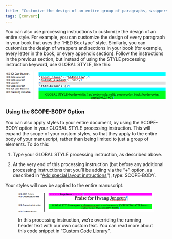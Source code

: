 ```yaml
---
title: "Customize the design of an entire group of paragraphs, wrappers, or sections"
tags: [convert]
---
```

 
<html><body><section data-type="chapter" class="hsecchapter" data-hederis-type="hsecchapter" id="global-paragraph-design" data-pi-attrs="id: global-paragraph-design; data-tags: convert;" role="doc-chapter" data-tags="convert" data-author-name=" " data-book-title=" " title="Customize the design of an entire group of paragraphs, wrappers, or sections"><p class="hblkp" data-hederis-type="hblkp" id="pApYrcxfD">You can also use processing instructions to customize the design of an entire style. For example, you can customize the design of every paragraph in your book that uses the &#8220;HED Box type&#8221; style. Similarly, you can customize the design of wrappers and sections in your book (for example, every letter in the book, or every appendix section). Follow the instructions in the previous section, but instead of using the STYLE processing instruction keyword, use GLOBAL STYLE, like this:</p><img data-hederis-type="hblkimg" class="hblkimg" id="p5kTIY2tD" src="/images/globalstyle.png" data-img-src="/images/globalstyle.png"/><section class="hwprsubsection" data-hederis-type="hwprsubsection" id="ppbQk5rt3" data-type="subsection" title="Using the SCOPE-BODY Option"><h1 data-hederis-type="hblktitle" class="hblktitle" id="pbxeLWXCd">Using the SCOPE-BODY Option</h1><p class="hblkp" data-hederis-type="hblkp" id="pcKFBSuYM">You can also apply styles to your entire document, by using the SCOPE-BODY option in your GLOBAL STYLE processing instruction. This will expand the scope of your custom styles, so that they apply to the entire body of your manuscript, rather than being limited to just a group of elements. To do this:</p><ol class="hwprnumlist" data-hederis-type="hwprnumlist" id="p3V9b62LF"><li class="hblkoli" data-hederis-type="hblkoli" id="li50MxDHCx"><p class="hblkoli" data-hederis-type="hblklip" id="pZP8cpHdN">Type your GLOBAL STYLE processing instruction, as described above.</p></li><li class="hblkoli" data-hederis-type="hblkoli" id="lisEiNlO2O"><p class="hblkoli" data-hederis-type="hblklip" id="p5M5K55RT">At the very end of this processing instruction (but before any additional processing instructions that you&#8217;ll be adding via the &#8220;+&#8221; option, as described in &#8220;<a href="{% link _docs/custom-design.md %}" data-hederis-type="hspana" id="pVWloiKiv"><span class="Hyperlink" data-hederis-type="hspnspan" id="pT0M8clHa">Add special layout instructions</span></a>&#8221;), type: SCOPE-BODY.</p></li></ol><p class="hblkp" data-hederis-type="hblkp" id="pt5TvWOM0">Your styles will now be applied to the entire manuscript.</p><figure class="hwprfig" data-hederis-type="hwprfig" id="pJLjawQqf"><img data-hederis-type="hblkimg" class="hblkimg" id="pzeQNduKH" src="/images/globalscopebody.png" data-img-src="/images/globalscopebody.png"/><p class="hblkcaption" data-hederis-type="hblkcaption" id="pkeUHeQUl">In this processing instruction, we&#8217;re overriding the running header text with our own custom text. You can read more about this code snippet in &#8220;<a href="{% link _docs/custom-style-library.md %}" data-hederis-type="hspana" id="pC4dqAudY"><span class="Hyperlink" data-hederis-type="hspnspan" id="pqnECAPwH">Custom Code Library</span></a>&#8221;.</p></figure></section></section></body></html>
